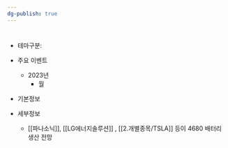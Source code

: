```yaml
---
dg-publish: true
---
```

#

- 테마구분: 



- 주요 이벤트
	- 2023년
		- 월




- 기본정보



- 세부정보
	- [[파나소닉]], [[LG에너지솔루션]] , [[2.개별종목/TSLA]] 등이 4680 배터리 생산 전망 


